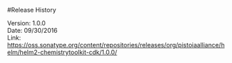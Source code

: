 #Release History

Version:  1.0.0<br>
Date:     09/30/2016<br>
Link:     https://oss.sonatype.org/content/repositories/releases/org/pistoiaalliance/helm/helm2-chemistrytoolkit-cdk/1.0.0/<br>
